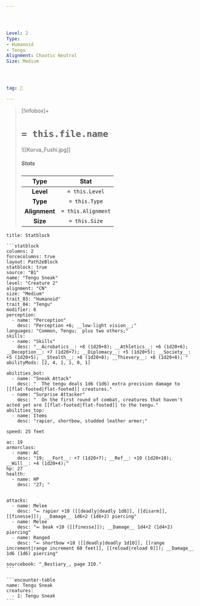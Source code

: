 ```yaml
---




Level: 2
Type:
- Humanoid
- Tengu
Alignment: Chaotic Neutral
Size: Medium




tag: 👹

---
```


> [!infobox]+
> #  `= this.file.name`
> ![[Korva_Fushi.jpg]]
> ##### Stats
> Type | Stat |
> :---:|:---:|
> **Level** | `= this.Level` |
> **Type** | `= this.Type` |
> **Alignment** | `= this.Alignment` |
> **Size** | `= this.Size` |



````ad-info
title: Statblock

```statblock
columns: 2
forcecolumns: true
layout: Path2eBlock
statblock: true
source: "B1"
name: "Tengu Sneak"
level: "Creature 2"
alignment: "CN"
size: "Medium"
trait_03: "Humanoid"
trait_04: "Tengu"
modifier: 6
perception:
  - name: "Perception"
    desc: "Perception +6; __low-light vision__;"
languages: "Common, Tengu;  plus two others;"
skills:
  - name: "Skills"
    desc: "__Acrobatics__: +8 (1d20+8); __Athletics__: +6 (1d20+6); __Deception__: +7 (1d20+7); __Diplomacy__: +5 (1d20+5); __Society__: +5 (1d20+5); __Stealth__: +8 (1d20+8); __Thievery__: +8 (1d20+8); "
abilityMods: [2, 4, 1, 1, 0, 1]

abilities_bot:
  - name: "Sneak Attack"
    desc: "  The tengu deals 1d6 (1d6) extra precision damage to [[flat-footed|flat-footed]] creatures."
  - name: "Surprise Attacker"
    desc: "  On the first round of combat, creatures that haven't acted yet are [[flat-footed|flat-footed]] to the tengu."
abilities_top:
  - name: Items
    desc: "rapier, shortbow, studded leather armor;"

speed: 25 feet

ac: 19
armorclass:
  - name: AC
    desc: "19; __Fort__: +7 (1d20+7); __Ref__: +10 (1d20+10); __Will__: +4 (1d20+4);"
hp: 27
health:
  - name: HP
    desc: "27; "


attacks:
  - name: Melee
    desc: "⬻ rapier +10 ([[deadly|deadly 1d8]], [[disarm]], [[finesse]]); __Damage__ 1d6+2 (1d6+2) piercing"
  - name: Melee
    desc: "⬻ beak +10 ([[finesse]]); __Damage__ 1d4+2 (1d4+2) piercing"
  - name: Ranged
    desc: "⬻ shortbow +10 ([[deadly|deadly 1d10]], [[range increment|range increment 60 feet]], [[reload|reload 0]]); __Damage__ 1d6 (1d6) piercing"

sourcebook: "_Bestiary_, page 310."
```

```encounter-table
name: Tengu Sneak
creatures:
  - 1: Tengu Sneak
```

````


